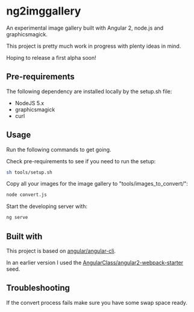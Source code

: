 # ng2imggallery
An experimental image gallery built with Angular 2, node.js and graphicsmagick.

This project is pretty much work in progress with plenty ideas in mind.

Hoping to release a first alpha soon!
## Pre-requirements

The following dependency are installed locally by the setup.sh file:

- NodeJS 5.x
- graphicsmagick
- curl

## Usage
Run the following commands to get going.

Check pre-requirements to see if you need to run the setup:
```bash
sh tools/setup.sh
```
Copy all your images for the image gallery to "tools/images_to_convert/":
```bash
node convert.js
```
Start the developing server with:
```bash
ng serve
```

## Built with

This project is based on [angular/angular-cli](https://github.com/angular/angular-cli).

In an earlier version I used the [AngularClass/angular2-webpack-starter](https://github.com/AngularClass/angular2-webpack-starter) seed.

## Troubleshooting

If the convert process fails make sure you have some swap space ready.
